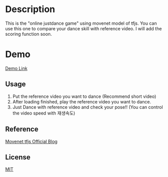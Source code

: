 # Description

This is the "online justdance game" using movenet model of tfjs. You can use this one to compare your dance skill with reference video. I will add the scoring function soon.

# Demo

[Demo Link](https://fryegg.github.io/JustDance/)



## Usage

1. Put the reference video you want to dance (Recommend short video)
2. After loading finished, play the reference video you want to dance.
3. Just Dance with reference video and check your pose!! (You can control the video speed with 재생속도)


## Reference
[Movenet tfjs Official Blog](https://blog.tensorflow.org/2021/05/next-generation-pose-detection-with-movenet-and-tensorflowjs.html)

## License

[MIT](https://choosealicense.com/licenses/mit/)
